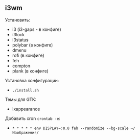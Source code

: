 ## i3wm

Установить:
* i3 (i3-gaps - в конфиге)
* i3lock
* i3status
* polybar (в конфиге)
* dmenu
* rofi (в конфиге)
* feh
* compton
* plank (в конфиге)

Установка конфигурации:
* `./install.sh`

Темы для GTK:
* lxappearance

Добавить cron `crontab -e`:
* `* * * * * env DISPLAY=:0.0 feh --randomize --bg-scale ~/Изображения/`

